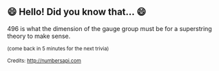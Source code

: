 ## :smile: Hello! Did you know that... :smile:
496 is what the dimension of the gauge group must be for a superstring theory to make sense.

<sup>(come back in 5 minutes for the next trivia)</sup>


<sup>Credits: http://numbersapi.com</sup>
